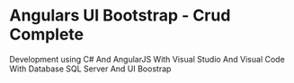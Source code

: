 # Angulars UI Bootstrap - Crud Complete
Development using C# And AngularJS With Visual Studio And Visual Code With Database SQL Server And UI Boostrap
